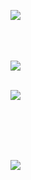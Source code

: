 <img src="https://img1.daumcdn.net/thumb/R1280x0/?scode=mtistory2&fname=https%3A%2F%2Fblog.kakaocdn.net%2Fdn%2FbeN1hg%2FbtsOwd5bACm%2FVJeOWW6zFcKwKAGQuMXefk%2Fimg.png"> <br><br><br><br>


<img src="https://img1.daumcdn.net/thumb/R1280x0/?scode=mtistory2&fname=https%3A%2F%2Fblog.kakaocdn.net%2Fdn%2FmbllV%2FbtsOxMZCmOv%2FZHc8BxfVbZDi4sGcMxXxI1%2Fimg.png"><br><br>


<img src="https://img1.daumcdn.net/thumb/R1280x0/?scode=mtistory2&fname=https%3A%2F%2Fblog.kakaocdn.net%2Fdn%2FbD4yd2%2FbtsOwwX8jsk%2F0oNolsdkqkcWchw3N3L1Ck%2Fimg.webp">

<br><br>
<br><br>

<img src="https://blog.kakaocdn.net/dn/dozmsK/btsOyr8xJu4/gLfC2fXWpkqXLyE8hbS4U1/img.gif">
